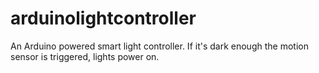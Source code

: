 # arduinolightcontroller
An Arduino powered smart light controller. If it's dark enough the motion sensor is triggered, lights power on.
